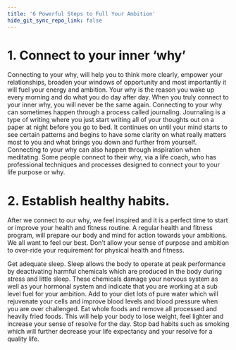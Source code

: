 ```yaml
---
title: '6 Powerful Steps to Full Your Ambition'
hide_git_sync_repo_link: false
---
```


# 1. Connect to your inner ‘why’

Connecting to your why, will help you to think more clearly, empower your relationships, broaden your windows of opportunity and most importantly it will fuel your energy and ambition. Your why is the reason you wake up every morning and do what you do day after day. When you truly connect to your inner why, you will never be the same again. Connecting to your why can sometimes happen through a process called journaling. Journaling is a type of writing where you just start writing all of your thoughts out on a paper at night before you go to bed. It continues on until your mind starts to see certain patterns and begins to have some clarity on what really matters most to you and what brings you down and further from yourself. Connecting to your why can also happen through inspiration when meditating. Some people connect to their why, via a life coach, who has professional techniques and processes designed to connect your to your life purpose or why.

# 2. Establish healthy habits. 

After we connect to our why, we feel inspired and it is a perfect time to start or improve your health and fitness routine. A regular health and fitness program, will prepare our body and mind for action towards your ambitions. We all want to feel our best. Don’t allow your sense of purpose and ambition to over-ride your requirement for physical health and fitness.

Get adequate sleep. Sleep allows the body to operate at peak performance by deactivating harmful chemicals which are produced in the body during stress and little sleep. These chemicals damage your nervous system as well as your hormonal system and indicate that you are working at a sub level fuel for your ambition. Add to your diet lots of pure water which will rejuvenate your cells and improve blood levels and blood pressure when you are over challenged. Eat whole foods and remove all processed and heavily fried foods. This will help your body to lose weight, feel lighter and increase your sense of resolve for the day. Stop bad habits such as smoking which will further decrease your life expectancy and your resolve for a quality life.
